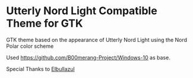 # Utterly Nord Light Compatible Theme for GTK

GTK theme based on the appearance of Utterly Nord Light using the Nord Polar color scheme

Used https://github.com/B00merang-Project/Windows-10 as base. 

Special Thanks to [Elbullazul](https://github.com/Elbullazul)

